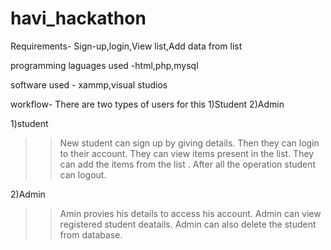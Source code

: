 # havi_hackathon
Requirements- Sign-up,login,View list,Add data from list 

programming laguages used -html,php,mysql

software used - xammp,visual studios

workflow-
There are two types of users for this 1)Student 2)Admin

1)student
>>New student can sign up by giving details.
>>Then they can login to their account.
>>They can view items present in the list.
>>They can add the items from the list .
>>After all the operation student can logout.

2)Admin
>>Amin provies his details to access his account.
>>Admin can  view registered student deatails.
>>Admin can also delete the student from database.



